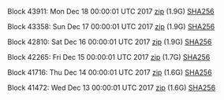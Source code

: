 Block 43911: Mon Dec 18 00:00:01 UTC 2017 [zip](https://transfer.sh/15ILNc/bootstrap.dat.20171218.zip) (1.9G) [SHA256](https://transfer.sh/HfNDx/sha256.txt)

Block 43358: Sun Dec 17 00:00:01 UTC 2017 [zip](https://transfer.sh/6GW2b/bootstrap.dat.20171217.zip) (1.9G) [SHA256](https://transfer.sh/fiQin/sha256.txt)

Block 42810: Sat Dec 16 00:00:01 UTC 2017 [zip](https://transfer.sh/MSwo7/bootstrap.dat.20171216.zip) (1.9G) [SHA256](https://transfer.sh/9aaiN/sha256.txt)

Block 42265: Fri Dec 15 00:00:01 UTC 2017 [zip](https://transfer.sh/jllcE/bootstrap.dat.20171215.zip) (1.7G) [SHA256](https://transfer.sh/I6wSh/sha256.txt)

Block 41716: Thu Dec 14 00:00:01 UTC 2017 [zip](https://transfer.sh/1w2iD/bootstrap.dat.20171214.zip) (1.6G) [SHA256](https://transfer.sh/2lV7x/sha256.txt)

Block 41472: Wed Dec 13 00:00:01 UTC 2017 [zip](https://transfer.sh/FXIdY/bootstrap.dat.20171213.zip) (1.6G) [SHA256](https://transfer.sh/xViIE/sha256.txt)
